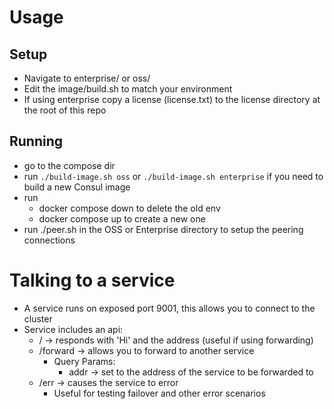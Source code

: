 # Usage

## Setup
* Navigate to enterprise/ or oss/
* Edit the image/build.sh to match your environment
* If using enterprise copy a license (license.txt) to the license directory at the root of this repo

## Running
* go to the compose dir
* run `./build-image.sh oss` or `./build-image.sh enterprise` if you need to build a new Consul image
* run
  * docker compose down to delete the old env
  * docker compose up to create a new one
* run ./peer.sh in the OSS or Enterprise directory to setup the peering connections

# Talking to a service
* A service runs on exposed port 9001, this allows you to connect to the cluster
* Service includes an api:
  * / -> responds with 'Hi' and the address (useful if using forwarding)
  * /forward -> allows you to forward to another service
    * Query Params:
      * addr -> set to the address of the service to be forwarded to
  * /err -> causes the service to error
    * Useful for testing failover and other error scenarios

